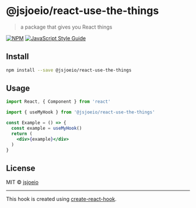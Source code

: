 # @jsjoeio/react-use-the-things

> a package that gives you React things

[![NPM](https://img.shields.io/npm/v/@jsjoeio/react-use-the-things.svg)](https://www.npmjs.com/package/@jsjoeio/react-use-the-things) [![JavaScript Style Guide](https://img.shields.io/badge/code_style-standard-brightgreen.svg)](https://standardjs.com)

## Install

```bash
npm install --save @jsjoeio/react-use-the-things
```

## Usage

```jsx
import React, { Component } from 'react'

import { useMyHook } from '@jsjoeio/react-use-the-things'

const Example = () => {
  const example = useMyHook()
  return (
    <div>{example}</div>
  )
}
```

## License

MIT © [jsjoeio](https://github.com/jsjoeio)

---

This hook is created using [create-react-hook](https://github.com/hermanya/create-react-hook).
